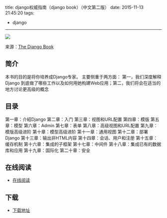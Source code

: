 title: django权威指南（django book）（中文第二版）
date: 2015-11-13 21:45:20
tags:
  - django
---

![](http://box.kancloud.cn/2015-06-23_55896703c0fe4_173x231.jpg?imageMogr2/thumbnail/173x231!/interlace/1/quality/100)

来源：[The Django Book](http://djangobook.py3k.cn/2.0/)

<!--more-->

## 简介 ##

本书的目的是将你培养成Django专家。 主要侧重于两方面： 第一，我们深度解释 Django 到底做了哪些工作以及如何用她构建Web应用；第二，我们将会在适当的地方讨论更高级的概念

## 目录 ##

第一章：介紹Django
第二章：入门
第三章：视图和URL配置
第四章：模版
第五章：模型
第六章：Admin
第七章：表单
第八章：高级视图和URL配置
第九章：模版高级进阶
第十章：模型高级进阶
第十一章：通用视图
第十二章：部署Django
第十三章：输出非HTML内容
第十四章：会话、用户和注册
第十五章：缓存机制
第十六章：集成的子框架
第十七章：中间件
第十八章：集成已有的数据库和应用
第十九章：国际化
第二十章：安全

## 在线阅读 ##

+ [在线阅读](http://www.kancloud.cn/thinkphp/django-book)

## 下载 ##

+ [下载地址](http://www.kancloud.cn/thinkphp/django-book)
